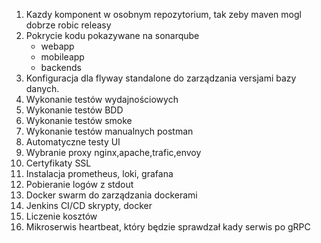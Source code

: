 1. Kazdy komponent w osobnym repozytorium, tak zeby maven mogl dobrze robic releasy
2. Pokrycie kodu pokazywane na sonarqube
    - webapp
    - mobileapp
    - backends
3. Konfiguracja dla flyway standalone do zarządzania versjami bazy danych.
4. Wykonanie testów wydajnościowych
5. Wykonanie testów BDD
6. Wykonanie testów smoke
7. Wykonanie testów manualnych postman
8. Automatyczne testy UI
9. Wybranie proxy nginx,apache,trafic,envoy
10. Certyfikaty SSL
11. Instalacja prometheus, loki, grafana
12. Pobieranie logów z stdout
13. Docker swarm do zarządzania dockerami
14. Jenkins CI/CD skrypty, docker
15. Liczenie kosztów
16. Mikroserwis heartbeat, który będzie sprawdzał kady serwis po gRPC 
